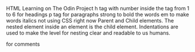 HTML Learning on The Odin Project
h tag with number inside the tag from 1 to 6 for headings
p tag for paragraphs
strong to bold the words
em to make words italics
not using CSS right now
Parent and Child elements.
The nested element inside an element is the child element.
Indentations are used to make the level for nesting clear and readable to us humans.

<!-- I am an html comment --> for comments
